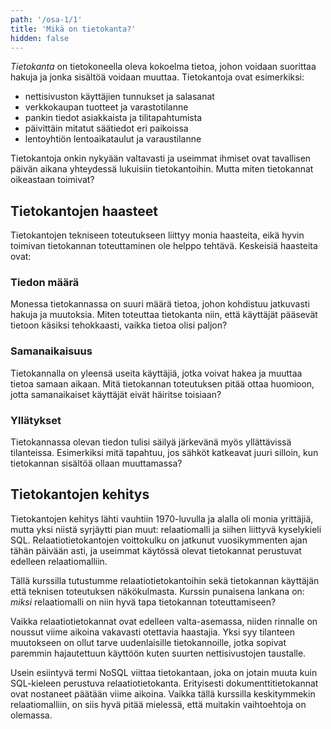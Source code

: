 ```yaml
---
path: '/osa-1/1'
title: 'Mikä on tietokanta?'
hidden: false
---
```


_Tietokanta_ on tietokoneella oleva kokoelma tietoa,
johon voidaan suorittaa hakuja ja jonka sisältöä voidaan muuttaa.
Tietokantoja ovat esimerkiksi:

* nettisivuston käyttäjien tunnukset ja salasanat
* verkkokaupan tuotteet ja varastotilanne
* pankin tiedot asiakkaista ja tilitapahtumista
* päivittäin mitatut säätiedot eri paikoissa
* lentoyhtiön lentoaikataulut ja varaustilanne

Tietokantoja onkin nykyään valtavasti ja useimmat ihmiset ovat
tavallisen päivän aikana yhteydessä lukuisiin tietokantoihin.
Mutta miten tietokannat oikeastaan toimivat?

## Tietokantojen haasteet

Tietokantojen tekniseen toteutukseen liittyy monia haasteita,
eikä hyvin toimivan tietokannan toteuttaminen ole helppo tehtävä.
Keskeisiä haasteita ovat:

### Tiedon määrä

Monessa tietokannassa on suuri määrä tietoa,
johon kohdistuu jatkuvasti hakuja ja muutoksia.
Miten toteuttaa tietokanta niin, että käyttäjät pääsevät
tietoon käsiksi tehokkaasti, vaikka tietoa olisi paljon?

### Samanaikaisuus

Tietokannalla on yleensä useita käyttäjiä,
jotka voivat hakea ja muuttaa tietoa samaan aikaan.
Mitä tietokannan toteutuksen pitää ottaa huomioon,
jotta samanaikaiset käyttäjät eivät häiritse toisiaan?

### Yllätykset

Tietokannassa olevan tiedon tulisi säilyä järkevänä
myös yllättävissä tilanteissa.
Esimerkiksi mitä tapahtuu, jos sähköt katkeavat
juuri silloin, kun tietokannan sisältöä ollaan muuttamassa?

## Tietokantojen kehitys

Tietokantojen kehitys lähti vauhtiin 1970-luvulla
ja alalla oli monia yrittäjiä,
mutta yksi niistä syrjäytti pian muut:
relaatiomalli ja siihen liittyvä kyselykieli SQL.
Relaatiotietokantojen voittokulku on jatkunut
vuosikymmenten ajan tähän päivään asti,
ja useimmat käytössä olevat tietokannat
perustuvat edelleen relaatiomalliin.

Tällä kurssilla tutustumme relaatiotietokantoihin
sekä tietokannan käyttäjän että teknisen toteutuksen näkökulmasta.
Kurssin punaisena lankana on: _miksi_ relaatiomalli on niin hyvä
tapa tietokannan toteuttamiseen?

Vaikka relaatiotietokannat ovat edelleen valta-asemassa,
niiden rinnalle on noussut viime aikoina vakavasti otettavia haastajia.
Yksi syy tilanteen muutokseen on ollut tarve uudenlaisille tietokannoille,
jotka sopivat paremmin hajautettuun käyttöön
kuten suurten nettisivustojen taustalle.

Usein esiintyvä termi NoSQL viittaa tietokantaan,
joka on jotain muuta kuin SQL-kieleen perustuva relaatiotietokanta.
Erityisesti dokumenttitietokannat ovat nostaneet päätään viime aikoina.
Vaikka tällä kurssilla keskitymmekin relaatiomalliin,
on siis hyvä pitää mielessä, että muitakin vaihtoehtoja on olemassa.
